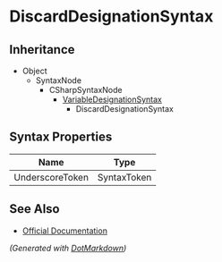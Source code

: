 # DiscardDesignationSyntax

## Inheritance

* Object
  * SyntaxNode
    * CSharpSyntaxNode
      * [VariableDesignationSyntax](VariableDesignationSyntax.md)
        * DiscardDesignationSyntax

## Syntax Properties

| Name            | Type        |
| --------------- | ----------- |
| UnderscoreToken | SyntaxToken |

## See Also

* [Official Documentation](https://docs.microsoft.com/en-us/dotnet/api/microsoft.codeanalysis.csharp.syntax.discarddesignationsyntax)


*\(Generated with [DotMarkdown](http://github.com/JosefPihrt/DotMarkdown)\)*